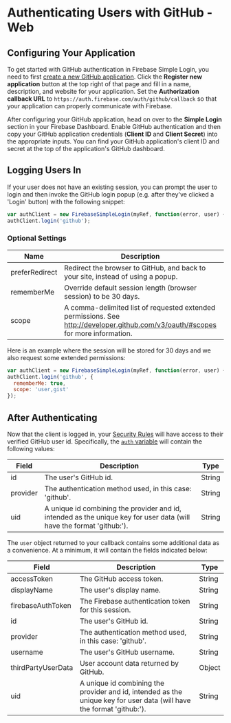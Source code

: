# Authenticating Users with GitHub - Web


## Configuring Your Application

To get started with GitHub authentication in Firebase Simple Login, you need to first [create a new GitHub application](https://github.com/settings/applications). Click the __Register new application__ button at the top right of that page and fill in a name, description, and website for your application. Set the __Authorization callback URL__ to `https://auth.firebase.com/auth/github/callback` so that your application can properly communicate with Firebase.

After configuring your GitHub application, head on over to the __Simple Login__ section in your Firebase Dashboard. Enable GitHub authentication and then copy your GitHub application credentials (__Client ID__ and __Client Secret__) into the appropriate inputs. You can find your GitHub application's client ID and secret at the top of the application's GitHub dashboard.


## Logging Users In

If your user does not have an existing session, you can prompt the user to login and then invoke the GitHub login popup (e.g. after they've clicked a 'Login' button) with the following snippet:

```javascript
var authClient = new FirebaseSimpleLogin(myRef, function(error, user) { ... });
authClient.login('github');
```

### Optional Settings

| Name | Description | Type |
| --- | --- | --- |
| preferRedirect | Redirect the browser to GitHub, and back to your site, instead of using a popup. | Boolean |
| rememberMe | Override default session length (browser session) to be 30 days. | Boolean |
| scope | A comma-delimited list of requested extended permissions. See http://developer.github.com/v3/oauth/#scopes for more information. | String |

Here is an example where the session will be stored for 30 days and we also request some extended permissions:

```javascript
var authClient = new FirebaseSimpleLogin(myRef, function(error, user) { ... });
authClient.login('github', {
  rememberMe: true,
  scope: 'user,gist'
});
```


## After Authenticating

Now that the client is logged in, your [Security Rules](https://www.firebase.com/docs/web/guide/securing-data.html) will have access to their verified GitHub user id. Specifically, the [`auth` variable](TODO) will contain the following values:

| Field | Description | Type |
| --- | --- | --- |
| id | The user's GitHub id. | String |
| provider | The authentication method used, in this case: 'github'. | String |
| uid | A unique id combining the provider and id, intended as the unique key for user data (will have the format 'github:<id>'). | String |

The `user` object returned to your callback contains some additional data as a convenience. At a minimum, it will contain the fields indicated below:

| Field | Description | Type |
| --- | --- | --- |
| accessToken | The GitHub access token. | String |
| displayName | The user's display name. | String |
| firebaseAuthToken | The Firebase authentication token for this session. | String |
| id | The user's GitHub id. | String |
| provider | The authentication method used, in this case: 'github'. | String |
| username | The user's GitHub username. | String |
| thirdPartyUserData | User account data returned by GitHub. | Object |
| uid | A unique id combining the provider and id, intended as the unique key for user data (will have the format 'github:<id>'). | String |
